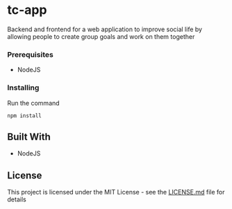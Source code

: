 # tc-app

Backend and frontend for a web application to improve social life by allowing people to create group goals and work on them together

### Prerequisites

* NodeJS

### Installing

Run the command

```
npm install
```

## Built With

* NodeJS

## License

This project is licensed under the MIT License - see the [LICENSE.md](LICENSE.md) file for details
